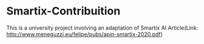 # Smartix-Contribuition
This is a university project involving an adaptation of Smartix AI Article(Link: http://www.meneguzzi.eu/felipe/pubs/apin-smartix-2020.pdf)
